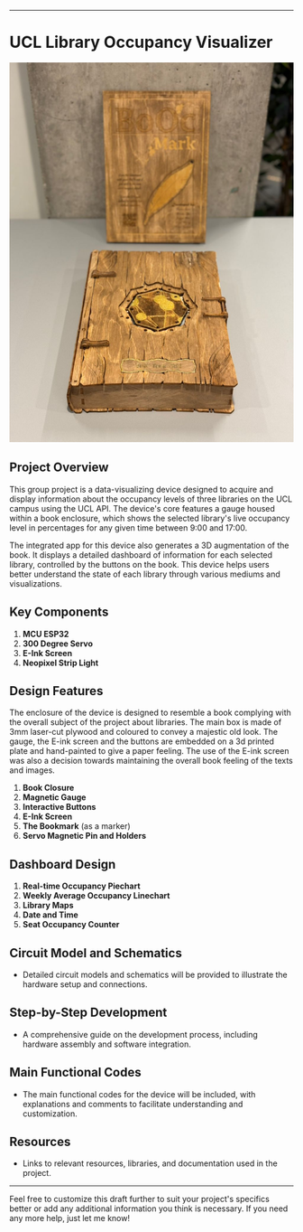 

---

# UCL Library Occupancy Visualizer

![The BoOc](https://github.com/SiruiLuo/casa0019-BOOC/blob/main/Images/TheBooc.jpg)

## Project Overview
This group project is a data-visualizing device designed to acquire and display information about the occupancy levels of three libraries on the UCL campus using the UCL API. The device's core features a gauge housed within a book enclosure, which shows the selected library's live occupancy level in percentages for any given time between 9:00 and 17:00.

The integrated app for this device also generates a 3D augmentation of the book. It displays a detailed dashboard of information for each selected library, controlled by the buttons on the book. This device helps users better understand the state of each library through various mediums and visualizations.

## Key Components
1. **MCU ESP32**
2. **300 Degree Servo**
3. **E-Ink Screen**
4. **Neopixel Strip Light**

## Design Features
The enclosure of the device is designed to resemble a book complying with the overall subject of the project about libraries. The main box is made of 3mm laser-cut plywood and coloured to convey a majestic old look. The gauge, the E-ink screen and the buttons are embedded on a 3d printed plate and hand-painted to give a paper feeling. The use of the E-ink screen was also a decision towards maintaining the overall book feeling of the texts and images. 
1. **Book Closure**
2. **Magnetic Gauge**
3. **Interactive Buttons**
4. **E-Ink Screen**
5. **The Bookmark** (as a marker)
6. **Servo Magnetic Pin and Holders**

## Dashboard Design
1. **Real-time Occupancy Piechart**
2. **Weekly Average Occupancy Linechart**
3. **Library Maps**
4. **Date and Time**
5. **Seat Occupancy Counter**

## Circuit Model and Schematics
- Detailed circuit models and schematics will be provided to illustrate the hardware setup and connections.

## Step-by-Step Development
- A comprehensive guide on the development process, including hardware assembly and software integration.

## Main Functional Codes
- The main functional codes for the device will be included, with explanations and comments to facilitate understanding and customization.

## Resources
- Links to relevant resources, libraries, and documentation used in the project.

---

Feel free to customize this draft further to suit your project's specifics better or add any additional information you think is necessary. If you need any more help, just let me know!

